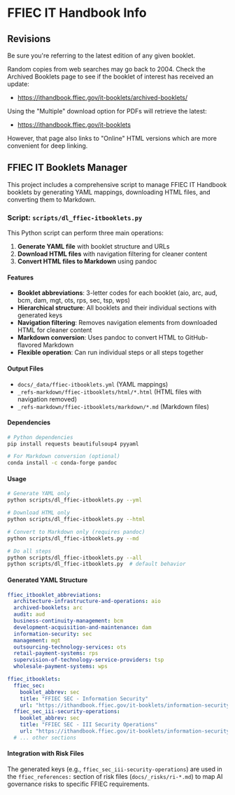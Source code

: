 # FFIEC IT Handbook Info

## Revisions

Be sure you're referring to the latest edition of any given booklet.

Random copies from web searches may go back to 2004.  Check the Archived Booklets page to see if the booklet of interest has received an update:
- https://ithandbook.ffiec.gov/it-booklets/archived-booklets/

Using the "Multiple" download option for PDFs will retrieve the latest:
- https://ithandbook.ffiec.gov/it-booklets

However, that page also links to "Online" HTML versions which are more convenient for deep linking.

## FFIEC IT Booklets Manager

This project includes a comprehensive script to manage FFIEC IT Handbook booklets by generating YAML mappings, downloading HTML files, and converting them to Markdown.

### Script: `scripts/dl_ffiec-itbooklets.py`

This Python script can perform three main operations:

1. **Generate YAML file** with booklet structure and URLs
2. **Download HTML files** with navigation filtering for cleaner content
3. **Convert HTML files to Markdown** using pandoc

#### Features
- **Booklet abbreviations**: 3-letter codes for each booklet (aio, arc, aud, bcm, dam, mgt, ots, rps, sec, tsp, wps)
- **Hierarchical structure**: All booklets and their individual sections with generated keys
- **Navigation filtering**: Removes navigation elements from downloaded HTML for cleaner content
- **Markdown conversion**: Uses pandoc to convert HTML to GitHub-flavored Markdown
- **Flexible operation**: Can run individual steps or all steps together

#### Output Files
- `docs/_data/ffiec-itbooklets.yml` (YAML mappings)
- `_refs-markdown/ffiec-itbooklets/html/*.html` (HTML files with navigation removed)
- `_refs-markdown/ffiec-itbooklets/markdown/*.md` (Markdown files)

#### Dependencies
```bash
# Python dependencies
pip install requests beautifulsoup4 pyyaml

# For Markdown conversion (optional)
conda install -c conda-forge pandoc
```

#### Usage
```bash
# Generate YAML only
python scripts/dl_ffiec-itbooklets.py --yml

# Download HTML only
python scripts/dl_ffiec-itbooklets.py --html

# Convert to Markdown only (requires pandoc)
python scripts/dl_ffiec-itbooklets.py --md

# Do all steps
python scripts/dl_ffiec-itbooklets.py --all
python scripts/dl_ffiec-itbooklets.py  # default behavior
```

#### Generated YAML Structure
```yaml
ffiec_itbooklet_abbreviations:
  architecture-infrastructure-and-operations: aio
  archived-booklets: arc
  audit: aud
  business-continuity-management: bcm
  development-acquisition-and-maintenance: dam
  information-security: sec
  management: mgt
  outsourcing-technology-services: ots
  retail-payment-systems: rps
  supervision-of-technology-service-providers: tsp
  wholesale-payment-systems: wps

ffiec_itbooklets:
  ffiec_sec:
    booklet_abbrev: sec
    title: "FFIEC SEC - Information Security"
    url: "https://ithandbook.ffiec.gov/it-booklets/information-security/"
  ffiec_sec_iii-security-operations:
    booklet_abbrev: sec
    title: "FFIEC SEC - III Security Operations"
    url: "https://ithandbook.ffiec.gov/it-booklets/information-security/iii-security-operations/"
  # ... other sections
```

#### Integration with Risk Files
The generated keys (e.g., `ffiec_sec_iii-security-operations`) are used in the `ffiec_references:` section of risk files (`docs/_risks/ri-*.md`) to map AI governance risks to specific FFIEC requirements.

